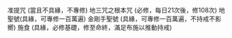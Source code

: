 
准提咒 (當且不具緣，不專修)
地三咒之根本咒 (必修，每日21次後，修108次)
地聖號(具緣，可專修一百萬遍)
金剛手聖號 (具緣，可專修一百萬遍，不持戒不影嚮)
施食 (具緣，必修基礎，修至命終，滿足布施以推動持戒)
